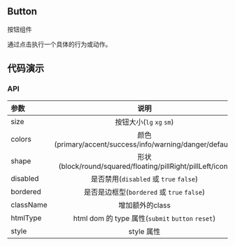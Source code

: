 ## Button
按钮组件

通过点击执行一个具体的行为或动作。

## 代码演示

### API

|参数|说明|类型|默认值|
|:---|:----:|:---:|------:|
|size|按钮大小(`lg` `xg` `sm`)|string|-|
|colors|颜色(primary/accent/success/info/warning/danger/default)|string|''|
|shape|形状(block/round/squared/floating/pillRight/pillLeft/icon)|string|''|
|disabled|是否禁用(`disabled` 或 `true` `false`)|boolean|false|
|bordered|是否是边框型(`bordered` 或 `true` `false`)|boolean|false|
|className|增加额外的class|string|''|
|htmlType|html dom 的 type 属性(`submit` `button` `reset`)|string|button|
|style|style 属性|object|''|

